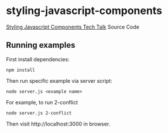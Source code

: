 # styling-javascript-components

[Styling Javascript Components Tech Talk](http://www.meetup.com/Markham-JavaScript-Meetup/events/228947422) Source Code


## Running examples

First install dependencies:

```
npm install
```

Then run specific example via server script:

```
node server.js <example name>
```

For example, to run 2-conflict

```
node server.js 2-conflict
```

Then visit http://localhost:3000 in browser.
